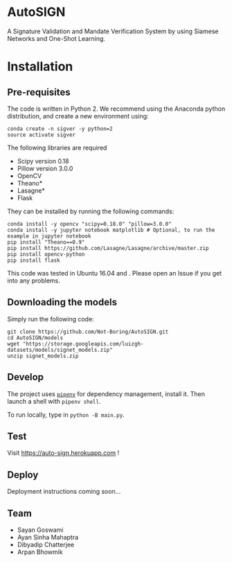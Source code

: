 # AutoSIGN
A Signature Validation and Mandate Verification System by using Siamese Networks and One-Shot Learning. 

# Installation

## Pre-requisites 

The code is written in Python 2. We recommend using the Anaconda python distribution, and create a new environment using: 
```
conda create -n sigver -y python=2
source activate sigver
```

The following libraries are required

* Scipy version 0.18
* Pillow version 3.0.0
* OpenCV
* Theano*
* Lasagne*
* Flask

They can be installed by running the following commands: 

```
conda install -y opencv "scipy=0.18.0" "pillow=3.0.0"
conda install -y jupyter notebook matplotlib # Optional, to run the example in jupyter notebook
pip install "Theano==0.9"
pip install https://github.com/Lasagne/Lasagne/archive/master.zip
pip install opencv-python
pip install flask
```

This code was tested in Ubuntu 16.04 and <Mac-version>.
Please open an Issue if you get into any problems. 

## Downloading the models

Simply run the following code: 
```
git clone https://github.com/Not-Boring/AutoSIGN.git
cd AutoSIGN/models
wget "https://storage.googleapis.com/luizgh-datasets/models/signet_models.zip"
unzip signet_models.zip
``` 

## Develop

The project uses [`pipenv`](https://docs.pipenv.org/) for dependency management, install it.
Then launch a shell with `pipenv shell`. 

To run locally, type in `python -B main.py`.

## Test

Visit https://auto-sign.herokuapp.com !

## Deploy

Deployment instructions coming soon...

## Team

- Sayan Goswami
- Ayan Sinha Mahaptra
- Dibyadip Chatterjee
- Arpan Bhowmik